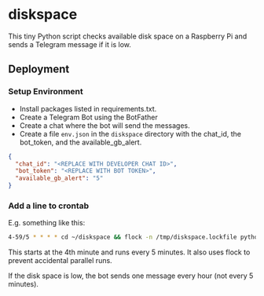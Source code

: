 # diskspace

This tiny Python script checks available disk space on a Raspberry Pi and sends a Telegram message if it is low.

## Deployment

### Setup Environment

- Install packages listed in requirements.txt.
- Create a Telegram Bot using the BotFather
- Create a chat where the bot will send the messages.
- Create a file `env.json` in the `diskspace` directory with the chat_id, the bot_token, and the available_gb_alert.
```json
{
  "chat_id": "<REPLACE WITH DEVELOPER CHAT ID>",
  "bot_token": "<REPLACE WITH BOT TOKEN>",
  "available_gb_alert": "5"
}
```

### Add a line to crontab

E.g. something like this:

```bash
4-59/5 * * * * cd ~/diskspace && flock -n /tmp/diskspace.lockfile python3 diskspace.py
```

This starts at the 4th minute and runs every 5 minutes. 
It also uses flock to prevent accidental parallel runs.

If the disk space is low, the bot sends one message every hour (not every 5 minutes).